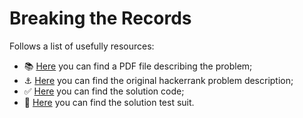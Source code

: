 # Breaking the Records

Follows a list of usefully resources:
- 📚 [Here](problem-description.pdf) you can find a PDF file describing the problem; 
- ⚓ [Here](https://www.hackerrank.com/challenges/breaking-best-and-worst-records/problem) you can find the original hackerrank problem description;
- ✅ [Here](src/index.js) you can find the solution code;
- 🎯 [Here](src/index.spec.js) you can find the solution test suit.
